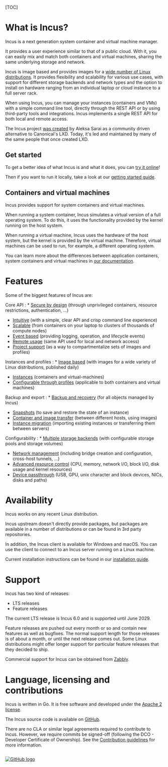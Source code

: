 [TOC]

# What is Incus?
Incus is a next generation system container and virtual machine manager.

It provides a user experience similar to that of a public cloud. With it, you can easily mix and match both containers and virtual machines, sharing the same underlying storage and network.

Incus is image based and provides images for a [wide number of Linux distributions](https://images.linuxcontainers.org). It provides flexibility and scalability for various use cases, with support for different storage backends and network types and the option to install on hardware ranging from an individual laptop or cloud instance to a full server rack.

When using Incus, you can manage your instances (containers and VMs) with a simple command line tool, directly through the REST API or by using third-party tools and integrations. Incus implements a single REST API for both local and remote access.

The Incus project [was created](/incus/announcement/) by Aleksa Sarai as a community driven alternative to Canonical's LXD.
Today, it's led and maintained by many of the same people that once created LXD.

## Get started
To get a better idea of what Incus is and what it does, you can [try it online](/incus/try-it/)!

Then if you want to run it locally, take a look at our [getting started guide](/incus/docs/main/tutorial/first_steps/).

## Containers and virtual machines
Incus provides support for system containers and virtual machines.

When running a system container, Incus simulates a virtual version of a full operating system. To do this, it uses the functionality provided by the kernel running on the host system.

When running a virtual machine, Incus uses the hardware of the host system, but the kernel is provided by the virtual machine. Therefore, virtual machines can be used to run, for example, a different operating system.

You can learn more about the differences between application containers, system containers and virtual machines in [our documentation](/incus/docs/main/explanation/containers_and_vms/).

# Features
Some of the biggest features of Incus are:

Core API
: * [Secure by design](/incus/docs/main/security) (through unprivileged containers, resource restrictions, authentication, ...)
  * [Intuitive](/incus/docs/main/rest-api) (with a simple, clear API and crisp command line experience)
  * [Scalable](/incus/docs/main/clustering) (from containers on your laptop to clusters of thousands of compute nodes)
  * [Event based](/incus/docs/main/events) (providing logging, operation, and lifecycle events)
  * [Remote usage](/incus/docs/main/remotes) (same API used for local and network access)
  * [Project support](/incus/docs/main/projects) (as a way to compartmentalize sets of images and profiles)

Instances and profiles
: * [Image based](https://images.linuxcontainers.org) (with images for a wide variety of Linux distributions, published daily)
  * [Instances](/incus/docs/main/instances) (containers and virtual-machines)
  * [Configurable through profiles](/incus/docs/main/profiles) (applicable to both containers and virtual machines)

Backup and export
: * [Backup and recovery](/incus/docs/main/backup) (for all objects managed by Incus)
  * [Snapshots](/incus/docs/main/reference/instance_options/#snapshot-scheduling-and-configuration) (to save and restore the state of an instance)
  * [Container and image transfer](/incus/docs/main/image-handling) (between different hosts, using images)
  * [Instance migration](/incus/docs/main/migration) (importing existing instances or transferring them between servers)

Configurability
: * [Multiple storage backends](/incus/docs/main/explanation/storage/) (with configurable storage pools and storage volumes)
  * [Network management](/incus/docs/main/explanation/networks/) (including bridge creation and configuration, cross-host tunnels, ...)
  * [Advanced resource control](/incus/docs/main/reference/instance_options/#resource-limits) (CPU, memory, network I/O, block I/O, disk usage and kernel resources)
  * [Device passthrough](/incus/docs/main/reference/devices/) (USB, GPU, unix character and block devices, NICs, disks and paths)


# Availability
Incus works on any recent Linux distribution.

Incus upstream doesn't directly provide packages, but packages are available in a number of distributions or can be found in 3rd party repositories.

In addition, the Incus client is available for Windows and macOS. You can use the client to connect to an Incus server running on a Linux machine.

Current installation instructions can be found in our [installation guide](/incus/docs/main/installing/).

# Support
Incus has two kind of releases:

 * LTS releases
 * Feature releases

The current LTS release is Incus 6.0 and is supported until June 2029.

Feature releases are pushed out every month or so and contain new features as well as bugfixes.
The normal support length for those releases is of about a month, or until the next release comes out.
Some Linux distributions might offer longer support for particular feature releases that they decided to ship.

Commercial support for Incus can be obtained from [Zabbly](https://zabbly.com/incus).

# Language, licensing and contributions
Incus is written in Go. It is free software and developed under the [Apache 2 license](https://www.apache.org/licenses/LICENSE-2.0).

The Incus source code is available on [GitHub](https://github.com/lxc/incus).

There are no CLA or similar legal agreements required to contribute to Incus. However, we require commits be signed-off (following the DCO - Developer Certificate of Ownership). See the [Contribution guidelines](/incus/docs/main/contributing/) for more information.

[<img src="/static/img/GitHub_Logo.png" alt="GitHub logo" style="display:block;float:none;margin-left:auto;margin-right:auto;padding:1em 0;max-height:120px"/>](https://github.com/lxc/incus)
